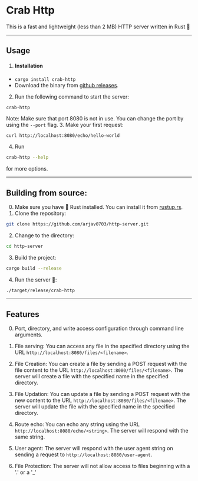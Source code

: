 # Crab Http

This is a fast and lightweight (less than 2 MB) HTTP server written in Rust 🦀

--- 
## Usage
1. #### Installation
- `cargo install crab-http`
- Download the binary from [github releases](https://github.com/arjav0703/http-server/releases/).
2. Run the following command to start the server:
```
crab-http
```
Note: Make sure that port 8080 is not in use. You can change the port by using the `--port` flag.
3. Make your first request:
```bash
curl http://localhost:8080/echo/hello-world
```

4. Run 
```bash 
crab-http --help
```
for more options.

---

## Building from source:
0. Make sure you have 🦀 Rust installed. You can install it from [rustup.rs](https://rustup.rs/).
1. Clone the repository:
```bash
git clone https://github.com/arjav0703/http-server.git
```
2. Change to the directory:
```bash
cd http-server
```
3. Build the project:
```bash
cargo build --release
```
4. Run the server 🚀:
```bash
./target/release/crab-http
```

---

## Features
0. Port, directory, and write access configuration through command line arguments.
1. File serving:
    You can access any file in the specified directory using the URL `http://localhost:8080/files/<filename>`.

2. File Creation:
    You can create a file by sending a POST request with the file content to the URL `http://localhost:8080/files/<filename>`. The server will create a file with the specified name in the specified directory.

3. File Updation:
    You can update a file by sending a POST request with the new content to the URL `http://localhost:8080/files/<filename>`. The server will update the file with the specified name in the specified directory.

4. Route echo:
    You can echo any string using the URL `http://localhost:8080/echo/<string>`. The server will respond with the same string.

5. User agent:
    The server will respond with the user agent string on sending a request to `http://localhost:8080/user-agent`.

6. File Protection: 
    The server will not allow access to files beginning with a '.' or a '_'

